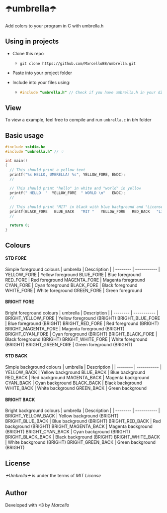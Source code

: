 # ☂️umbrella☂️
Add colors to your program in C with umbrella.h

## Using in projects
* Clone this repo
  * ```git clone https://github.com/MarcelloBB/umbrella.git```

* Paste into your project folder

* Include into your files using:
  * ```c
    #include "umbrella.h" // Check if you have umbrella.h in your dir
    ```
    
## View
To view a example, feel free to compile and run ```umbrella.c``` in _bin_ folder

## Basic usage
```c
#include <stdio.h>
#include "umbrella.h" // 💡

int main()
{
  // This should print a yellow text
  printf("%s HELLO, UMBRELLA! %s", YELLOW_FORE, ENDC);
  // 
  
  // This should print "hello" in white and "world" in yellow
  printf(" HELLO  "  YELLOW_FORE  " WORLD \n"   ENDC);
  //
  
  // This should print "MIT" in black with blue background and "License" in yellow with red background
  printf(BLACK_FORE   BLUE_BACK   "MIT "   YELLOW_FORE   RED_BACK   "License \n"   ENDC);
  //
  
  return 0;
}
```

## Colours
#### STD FORE
Simple foreground colours
| umbrella | Description |
| -------- | ----------- |
 YELLOW_FORE  | Yellow foreground 
 BLUE_FORE    | Blue foreground 
 RED_FORE     | Red foreground 
 MAGENTA_FORE | Magenta foreground 
 CYAN_FORE    | Cyan foreground 
 BLACK_FORE   | Black foreground 
 WHITE_FORE   | White foreground 
 GREEN_FORE   | Green foreground 
 
#### BRIGHT FORE
Bright foreground colours
| umbrella | Description |
| -------- | ----------- |
 BRIGHT_YELLOW_FORE  | Yellow foreground (BRIGHT)
 BRIGHT_BLUE_FORE    | Blue foreground (BRIGHT)
 BRIGHT_RED_FORE     | Red foreground (BRIGHT)
 BRIGHT_MAGENTA_FORE | Magenta foreground (BRIGHT)
 BRIGHT_CYAN_FORE    | Cyan foreground (BRIGHT)
 BRIGHT_BLACK_FORE   | Black foreground (BRIGHT)
 BRIGHT_WHITE_FORE   | White foreground (BRIGHT)
 BRIGHT_GREEN_FORE   | Green foreground (BRIGHT)
 
#### STD BACK
Simple background colours
| umbrella | Description |
| -------- | ----------- |
 YELLOW_BACK  | Yellow background 
 BLUE_BACK    | Blue background 
 RED_BACK     | Red background 
 MAGENTA_BACK | Magenta background 
 CYAN_BACK    | Cyan background 
 BLACK_BACK   | Black background 
 WHITE_BACK   | White background 
 GREEN_BACK   | Green background 

#### BRIGHT BACK
Bright background colours
| umbrella | Description |
| -------- | ----------- |
 BRIGHT_YELLOW_BACK  | Yellow background (BRIGHT)
 BRIGHT_BLUE_BACK    | Blue background (BRIGHT)
 BRIGHT_RED_BACK     | Red background (BRIGHT)
 BRIGHT_MAGENTA_BACK | Magenta background (BRIGHT)
 BRIGHT_CYAN_BACK    | Cyan background (BRIGHT)
 BRIGHT_BLACK_BACK   | Black background (BRIGHT)
 BRIGHT_WHITE_BACK   | White background (BRIGHT)
 BRIGHT_GREEN_BACK   | Green background (BRIGHT) 

## License
_☂️Umbrella☂️_ is under the terms of _MIT License_

## Author
Developed with <3 by _Marcello_
